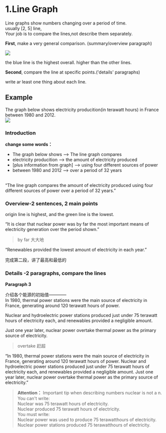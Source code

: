 # 1.Line Graph
Line graphs show numbers changing over a period of time.  
usually [2, 5] line,  
Your job is to compare the lines,not describe them separately.  

**First**, make a very general comparison. (summary/overview paragraph)  

![](https://raw.githubusercontent.com/Tosfk/Image/main/20250927194958268.png)

the blue line is the highest overall. higher than the other lines.  

**Second**, compare the line at specific points.('details' paragraphs) 

write ar least one thing about each line. 

## Example
The graph below shows electricity producition(in terawatt hours) in France between 1980 and 2012.  
![](https://raw.githubusercontent.com/Tosfk/Image/main/20250927195638651.png)
### Introduction  
**change some words：**  
- The graph below shows --> The line graph compares
- electricity producition --> the amount of electricity produced
- [plus information from graph] --> using four different sources of power
- between 1980 and 2012 --> over a period of 32 years  

<br/>
“The line graph compares the amount of electricity produced using four different sources of power over a period of 32 years.”

### Overview-2 sentences, 2 main points
origin line is highest, and the green line is the lowest.

“It is clear that nuclear power was by far the most important means of electricity generation over the period shown.”

> by far 大大地

“Renewables provided the lowest amount of electricity in each year.”

完成第二段，讲了最高和最低的

### Details -2 paragraphs, compare the lines
**Paragraph 3**   

介绍各个能源的初始值————  
In 1980, thermal power stations were the main source of electricity in France, generating around 120 terawatt hours of power.  

Nuclear and hydroelectric power stations produced just under 75 terawatt hours of electricity each, and renewables provided a negligible amount.

Just one year later, nuclear power overtake thermal power as the primary source of electricity.

> overtake 赶超

“In 1980, thermal power stations were the main source of electricity in France, generating around 120 terawatt hours of power. Nuclear and hydroelectric power stations produced just under 75 terawatt hours of electricity each, and renewables provided a negligible amount. Just one year later, nuclear power overtake thermal power as the primary source of electricity.”

> **Attention：** Important tip when describing numbers
> nuclear is not a n.
> You can't write:  
>   Nuclear was 75 terawatt hours of electricity.  
>   Nuclear produced 75 terawatt hours of electricity.  
> You must write:  
>   Nuclear power was used to produce 75 terawatthours of electricity.  
>   Nuclear power stations produced 75 terawatthours of electricity.
